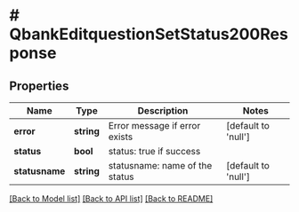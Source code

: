 # # QbankEditquestionSetStatus200Response

## Properties

Name | Type | Description | Notes
------------ | ------------- | ------------- | -------------
**error** | **string** | Error message if error exists | [default to 'null']
**status** | **bool** | status: true if success |
**statusname** | **string** | statusname: name of the status | [default to 'null']

[[Back to Model list]](../../README.md#models) [[Back to API list]](../../README.md#endpoints) [[Back to README]](../../README.md)
